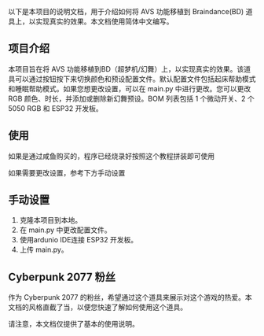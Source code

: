 以下是本项目的说明文档，用于介绍如何将 AVS 功能移植到 Braindance(BD) 道具上，以实现真实的效果。本文档使用简体中文编写。

## 项目介绍

本项目旨在将 AVS 功能移植到BD（超梦机/幻舞）上，以实现真实的效果。该道具可以通过按钮按下来切换颜色和预设配置文件。默认配置文件包括起床帮助模式和睡眠帮助模式。如果您想更改设置，可以在 main.py 中进行更改。您可以更改 RGB 颜色、时长，并添加或删除新幻舞预设。BOM 列表包括 1 个微动开关、2 个 5050 RGB 和 ESP32 开发板。

## 使用

如果是通过咸鱼购买的，程序已经烧录好按照这个教程拼装即可使用

如果需要更改设置，参考下方手动设置

## 手动设置

1. 克隆本项目到本地。
2. 在 main.py 中更改配置文件。
3. 使用ardunio IDE连接 ESP32 开发板。
4. 上传 main.py。

## Cyberpunk 2077 粉丝

作为 Cyberpunk 2077 的粉丝，希望通过这个道具来展示对这个游戏的热爱。本文档的风格直截了当，以便您快速了解如何使用这个道具。

请注意，本文档仅提供了基本的使用说明。
